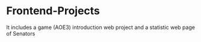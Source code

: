 # Frontend-Projects
 It includes a game (AOE3) introduction web project and a statistic web page of Senators
